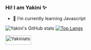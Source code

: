 ### Hi! I am Yakini ✨


- 🌱 I’m currently learning Javascript

![Yakini's GitHub stats](https://github-readme-stats.vercel.app/api?username=yakiniats&show_icons=true&theme=radical)
  [![Top Langs](https://github-readme-stats.vercel.app/api/top-langs/?username=yakiniats&hide_progress=true&theme=radical)](https://github.com/yakiniats/github-readme-stats)

<img align="center" alt="Yakiniats" height="30" width="80" src="http://www.w3.org/2000/svg"> 





